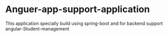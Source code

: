 # Anguer-app-support-application
This application specially build using spring-boot and  for backend support angular-Student-management 
